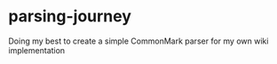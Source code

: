 # parsing-journey
Doing my best to create a simple CommonMark parser for my own wiki implementation
